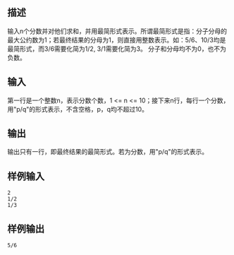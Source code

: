 ## 描述


输入n个分数并对他们求和，并用最简形式表示。所谓最简形式是指：分子分母的最大公约数为1；若最终结果的分母为1，则直接用整数表示。如：5/6、10/3均是最简形式，而3/6需要化简为1/2, 3/1需要化简为3。 分子和分母均不为0，也不为负数。

## 输入


第一行是一个整数n，表示分数个数，1 <= n <= 10；接下来n行，每行一个分数，用"p/q"的形式表示，不含空格，p，q均不超过10。

## 输出


输出只有一行，即最终结果的最简形式。若为分数，用"p/q"的形式表示。

## 样例输入


```
2
1/2
1/3
```


## 样例输出


```
5/6
```



